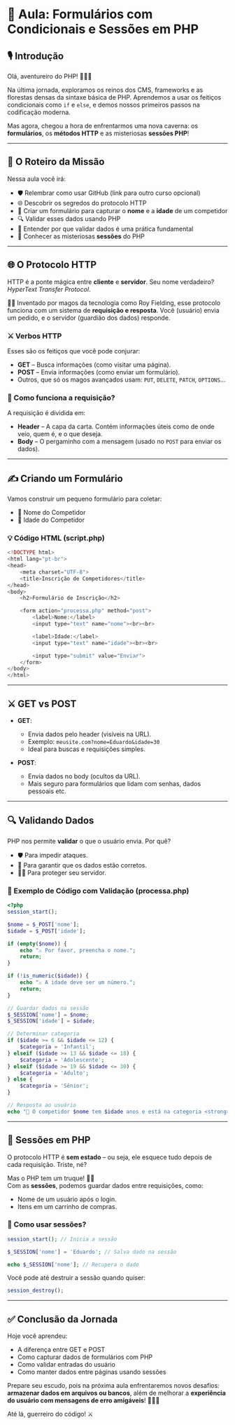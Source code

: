 # 📝 Aula: Formulários com Condicionais e Sessões em PHP

## 🎙️ Introdução

Olá, aventureiro do PHP! 🧙‍♂️✨

Na última jornada, exploramos os reinos dos CMS, frameworks e as florestas densas da sintaxe básica de PHP. Aprendemos a usar os feitiços condicionais como `if` e `else`, e demos nossos primeiros passos na codificação moderna.

Mas agora, chegou a hora de enfrentarmos uma nova caverna: os **formulários**, os **métodos HTTP** e as misteriosas **sessões PHP**!

---

## 📜 O Roteiro da Missão

Nessa aula você irá:

- 🛡️ Relembrar como usar GitHub (link para outro curso opcional)
- 🌐 Descobrir os segredos do protocolo HTTP
- 🧾 Criar um formulário para capturar o **nome** e a **idade** de um competidor
- 🔍 Validar esses dados usando PHP
- 🧠 Entender por que validar dados é uma prática fundamental
- 🎒 Conhecer as misteriosas **sessões** do PHP

---

## 🌐 O Protocolo HTTP

HTTP é a ponte mágica entre **cliente** e **servidor**. Seu nome verdadeiro? _HyperText Transfer Protocol_.

🧙‍♂️ Inventado por magos da tecnologia como Roy Fielding, esse protocolo funciona com um sistema de **requisição e resposta**. Você (usuário) envia um pedido, e o servidor (guardião dos dados) responde.

### ⚔️ Verbos HTTP

Esses são os feitiços que você pode conjurar:

- **GET** – Busca informações (como visitar uma página).
- **POST** – Envia informações (como enviar um formulário).
- Outros, que só os magos avançados usam: `PUT`, `DELETE`, `PATCH`, `OPTIONS`...

### 🧾 Como funciona a requisição?

A requisição é dividida em:

- **Header** – A capa da carta. Contém informações úteis como de onde veio, quem é, e o que deseja.
- **Body** – O pergaminho com a mensagem (usado no `POST` para enviar os dados).

---

## ✍️ Criando um Formulário

Vamos construir um pequeno formulário para coletar:

- 🧝 Nome do Competidor
- 🧓 Idade do Competidor

### 💡 Código HTML (script.php)

```php
<!DOCTYPE html>
<html lang="pt-br">
<head>
    <meta charset="UTF-8">
    <title>Inscrição de Competidores</title>
</head>
<body>
    <h2>Formulário de Inscrição</h2>

    <form action="processa.php" method="post">
        <label>Nome:</label>
        <input type="text" name="nome"><br><br>

        <label>Idade:</label>
        <input type="text" name="idade"><br><br>

        <input type="submit" value="Enviar">
    </form>
</body>
</html>
```

---

## ⚔️ GET vs POST

- **GET**:
  - Envia dados pelo header (visíveis na URL).
  - Exemplo: `meusite.com?nome=Eduardo&idade=30`
  - Ideal para buscas e requisições simples.

- **POST**:
  - Envia dados no body (ocultos da URL).
  - Mais seguro para formulários que lidam com senhas, dados pessoais etc.

---

## 🔍 Validando Dados

PHP nos permite **validar** o que o usuário envia. Por quê?

- 🛡️ Para impedir ataques.
- 🧼 Para garantir que os dados estão corretos.
- 🧙‍♂️ Para proteger seu servidor.

### 🧪 Exemplo de Código com Validação (processa.php)

```php
<?php
session_start();

$nome = $_POST['nome'];
$idade = $_POST['idade'];

if (empty($nome)) {
    echo "⚠️ Por favor, preencha o nome.";
    return;
}

if (!is_numeric($idade)) {
    echo "⚠️ A idade deve ser um número.";
    return;
}

// Guardar dados na sessão
$_SESSION['nome'] = $nome;
$_SESSION['idade'] = $idade;

// Determinar categoria
if ($idade >= 6 && $idade <= 12) {
    $categoria = 'Infantil';
} elseif ($idade >= 13 && $idade <= 18) {
    $categoria = 'Adolescente';
} elseif ($idade >= 19 && $idade <= 30) {
    $categoria = 'Adulto';
} else {
    $categoria = 'Sênior';
}

// Resposta ao usuário
echo "🏅 O competidor $nome tem $idade anos e está na categoria <strong>$categoria</strong>.";
```

---

## 🧳 Sessões em PHP

O protocolo HTTP é **sem estado** – ou seja, ele esquece tudo depois de cada requisição. Triste, né?

Mas o PHP tem um truque! 🧠✨  
Com as **sessões**, podemos guardar dados entre requisições, como:

- Nome de um usuário após o login.
- Itens em um carrinho de compras.

### 🔐 Como usar sessões?

```php
session_start(); // Inicia a sessão

$_SESSION['nome'] = 'Eduardo'; // Salva dado na sessão

echo $_SESSION['nome']; // Recupera o dado
```

Você pode até destruir a sessão quando quiser:

```php
session_destroy();
```

---

## ✅ Conclusão da Jornada

Hoje você aprendeu:

- A diferença entre GET e POST
- Como capturar dados de formulários com PHP
- Como validar entradas do usuário
- Como manter dados entre páginas usando sessões

Prepare seu escudo, pois na próxima aula enfrentaremos novos desafios: **armazenar dados em arquivos ou bancos**, além de melhorar a **experiência do usuário com mensagens de erro amigáveis**! 🧙‍♂️🧩

Até lá, guerreiro do código! ⚔️
